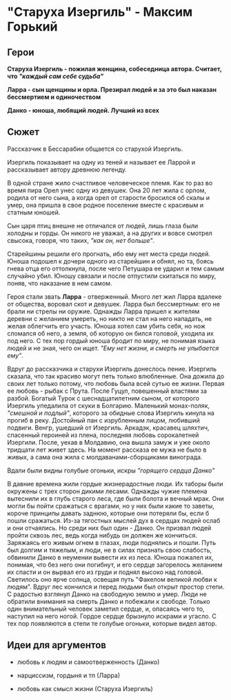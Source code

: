 "Старуха Изергиль" - Максим Горький
====================================================


Герои
----------------------------------------------------

**Старуха Изергиль - пожилая женщина, собеседница автора. Считает, что *"каждый сам себе судьба"***

**Ларра - сын щенщины и орла. Презирал людей и за это был наказан бессмертием и одиночеством**

**Данко - юноша, любящий людей. Лучший из всех**

Сюжет
----------------------------------------------------

Рассказчик в Бессарабии общается со старухой Изергиль. 

Изергиль показывает на одну из теней и называет ее Ларрой и рассказывает автору древнюю легенду.

В одной стране жило счастливое человеческое племя. Как то раз во время пира Орел унес одну из девушек. Она 20 лет жила с орлом, родила от него сына, а когда орел от старости бросился об скалы и умер, она пришла в свое родное поселение вместе с красивым и статным юношей. 

Сын царя птиц внешне не отличался от людей, лишь глаза были холодны и горды. Он никого не уважал, а на других и вовсе смотрел свысока, говоря, что таких, *"как он, нет больше"*. 

Старейшины решили его прогнать, ибо ему нет места среди людей. Юноша подошел к дочери одного из старейшин и обнял, но та, боясь гнева отца его оттолкнула, после чего Петушара ее ударил и тем самым случайно убил. Юношу связали и после отпустили скитаться по миру, поняв, что наказание в нем самом. 

Героя стали звать **Ларра** - отверженный. Много лет жил Ларра вдалеке от общества, воровал скот и девушек. Ларра был бессмертным: его не брали ни стрелы ни оружие. Однажды Ларра пришел к жителям деревни с желанием умереть, но никто не стал на него нападать, не желая облегчить его участь. Юноша хотел сам убить себя, но нож сломался об него, а земля, об которую он бился головой, уходила их под него. С тех пор гордый юноша бродит по миру, не понимая языка людей и не зная, чего он ищет. *"Ему нет жизни, и смерть не улыбается ему"*.

Вдруг до рассказчика и старухи Изергиль донеслось пение. Изергиль сказала, что так красиво могут петь только влюбленные. Она дожила до своих лет только потому, что любовь была всей сутью ее жизни. Первая ее любовь - рыбак с Прута. После Гуцул, повешенный властями за разбой. Богатый Турок с шеснадцатилетним сыном, от которого Изергиль упедалила от скуки в Болгарию. Маленький монах-поляк, *"смешной и подлый"*, которого за обидные слова Изергиль кинула на прогиб в реку. Достойный пан с изрубленным лицом, любивший подвиги. Венгр, ушедший от Изергиль. Аркадэк, красавец шляхтич, спасенный героиней из плена, последняя любовь сорокалетней Изергили. После, уехав в Молдавию, она вышла замуж и уже около тридцати лет живет здесь. На момент рассказа ее мужа не было в живых, а сама она жила с молдаванами-сборщиками винограда.

Вдали были видны голубые огоньки, искры *"горящего сердца Данко"*

В давние времена жили гордые жизнерадостные люди. Их таборы были окружены с трех сторон дикими лесами. Однажды чужие племена вытеснили их в глубь старого леса, где были болота и вечный мрак. Они могли бы пойти сражаться с врагами, но у них были какие то заветы, короче принципы давать заднюю, которые они потеряли бы, если б пошли сражаться. Из-за тягостных мыслей дух в сердцах людей ослаб и они отчаялись. Но среди них был один - Данко. Он призвал людей пройти сквозь лес, ведь когда нибудь он должен же кончиться. Заряжаясь его живым огнем в глазах, люди поднялись и пошли. Путь был долгим и тяжелым, и люди, не в силах признать свою слабость, обвинили Данко в неумении вывести их из леса. Юноша пожалел их, понимая, что без него они погибнут, и его сердце загорелось желанием их спасти и он вырвал его из груди и поднял высоко над головой. Светилось оно ярче солнца, освещая путь "Факелом великой любви к людям". Вдруг лес кончился и перед людьми был открыт простор степи. С радостью взглянул Данко на свободную землю и умер. Люди не обратили внимания на смерть Данко и побежали к свободе. Только один внимательный человек заметил сердце, и, опасаясь чего то, наступил на него ногой. Гордое сердце брызнуло искрами и угасло. С тех пор появляются в степи те голубые огоньки, которые видел автор. 

Идеи для аргументов
----------------------------------------------------

- любовь к людям и самоотверженность (Данко)

- нарциссизм, гордыня и тп (Ларра)

- любовь как смысл жизни (Старуха Изергиль)